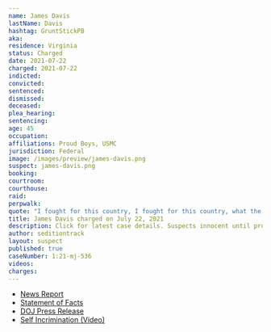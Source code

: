 ```yaml
---
name: James Davis
lastName: Davis
hashtag: GruntStickPB
aka:
residence: Virginia
status: Charged
date: 2021-07-22
charged: 2021-07-22
indicted:
convicted:
sentenced:
dismissed:
deceased:
plea_hearing:
sentencing:
age: 45
occupation:
affiliations: Proud Boys, USMC
jurisdiction: Federal
image: /images/preview/james-davis.png
suspect: james-davis.png
booking:
courtroom:
courthouse:
raid:
perpwalk:
quote: "I fought for this country, I fought for this country, what the fuck are you doing, I fought for this country, I fought for this country, I’m a military fucking police, I’m a military police"
title: James Davis charged on July 22, 2021
description: Click for latest case details. Suspects innocent until proven guilty.
author: seditiontrack
layout: suspect
published: true
caseNumber: 1:21-mj-536
videos:
charges:
---
```

- [News Report](https://fredericksburg.com/news/local/king-george-man-charged-in-jan-6-assault-on-u-s-capitol/article_a8b46070-9253-533a-b4fe-77dc0d0be187.html)
- [Statement of Facts](https://www.justice.gov/usao-dc/case-multi-defendant/file/1418021/download)
- [DOJ Press Release](https://www.justice.gov/usao-dc/pr/virginia-man-arrested-assault-law-enforcement-during-jan-6-capitol-breach-0)
- [Self Incrimination (Video)](https://www.facebook.com/willistonTrendingTopicsNewsRadioLive/videos/838622173374753/)
